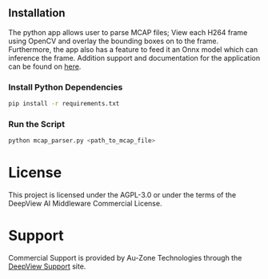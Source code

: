 ## Installation

The python app allows user to parse MCAP files; View each H264 frame using OpenCV and overlay the bounding boxes on to the frame. Furthermore, the app also has a feature to feed it an Onnx model which can inference the frame. Addition support and documentation for the application can be found on [here](https://support.deepviewml.com/hc/en-us/articles/25956949741453-Python-MCAP-Parser-Example).
### Install Python Dependencies

```bash
pip install -r requirements.txt
``` 
### Run the Script
```bash
python mcap_parser.py <path_to_mcap_file>
``` 
# License

This project is licensed under the AGPL-3.0 or under the terms of the DeepView AI Middleware Commercial License.

# Support

Commercial Support is provided by Au-Zone Technologies through the [DeepView Support](https://support.deepviewml.com) site.
